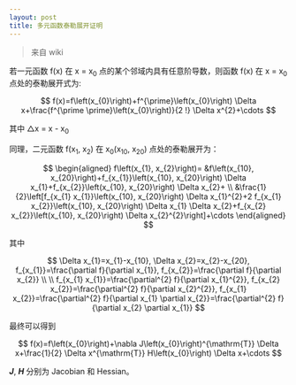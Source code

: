 ```yaml
---
layout: post
title: 多元函数泰勒展开证明
---
```


>来自 wiki

若一元函数 f(x) 在 x = x<sub>0</sub> 点的某个邻域内具有任意阶导数，则函数 f(x) 在 x = x<sub>0</sub> 点处的泰勒展开式为:

$$
f(x)=f\left(x_{0}\right)+f^{\prime}\left(x_{0}\right) \Delta x+\frac{f^{\prime \prime}\left(x_{0}\right)}{2 !} \Delta x^{2}+\cdots
$$

其中 △x = x - x<sub>0</sub>

同理，二元函数 f(x<sub>1</sub>, x<sub>2</sub>) 在 x<sub>0</sub>(x<sub>10</sub>, x<sub>20</sub>) 点处的泰勒展开为：

$$
\begin{aligned}
f\left(x_{1}, x_{2}\right)= 
&f\left(x_{10}, x_{20}\right)+f_{x_{1}}\left(x_{10}, x_{20}\right) \Delta x_{1}+f_{x_{2}}\left(x_{10}, x_{20}\right) \Delta x_{2}+ \\
&\frac{1}{2}\left[f_{x_{1} x_{1}}\left(x_{10}, x_{20}\right) \Delta x_{1}^{2}+2 f_{x_{1} x_{2}}\left(x_{10}, x_{20}\right) \Delta x_{1} \Delta x_{2}+f_{x_{2} x_{2}}\left(x_{10}, x_{20}\right) \Delta x_{2}^{2}\right]+\cdots
\end{aligned}
$$

其中

$$
\Delta x_{1}=x_{1}-x_{10}, \Delta x_{2}=x_{2}-x_{20}, f_{x_{1}}=\frac{\partial f}{\partial x_{1}}, f_{x_{2}}=\frac{\partial f}{\partial x_{2}} \\ \\
f_{x_{1} x_{1}}=\frac{\partial^{2} f}{\partial x_{1}^{2}}, f_{x_{2} x_{2}}=\frac{\partial^{2} f}{\partial x_{2}^{2}}, f_{x_{1} x_{2}}=\frac{\partial^{2} f}{\partial x_{1} \partial x_{2}}=\frac{\partial^{2} f}{\partial x_{2} \partial x_{1}}
$$

最终可以得到

$$
f(x)=f\left(x_{0}\right)+\nabla J\left(x_{0}\right)^{\mathrm{T}} \Delta x+\frac{1}{2} \Delta x^{\mathrm{T}} H\left(x_{0}\right) \Delta x+\cdots
$$

***J***,  ***H*** 分别为 Jacobian 和 Hessian。